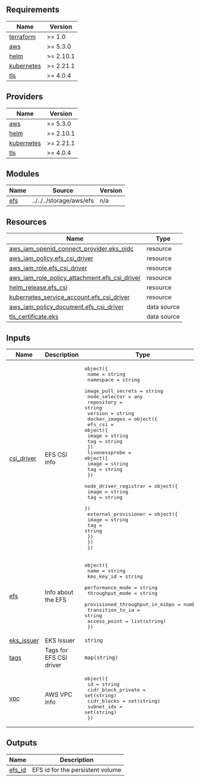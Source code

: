 <!-- BEGIN_TF_DOCS -->
## Requirements

| Name | Version |
|------|---------|
| <a name="requirement_terraform"></a> [terraform](#requirement\_terraform) | >= 1.0 |
| <a name="requirement_aws"></a> [aws](#requirement\_aws) | >= 5.3.0 |
| <a name="requirement_helm"></a> [helm](#requirement\_helm) | >= 2.10.1 |
| <a name="requirement_kubernetes"></a> [kubernetes](#requirement\_kubernetes) | >= 2.21.1 |
| <a name="requirement_tls"></a> [tls](#requirement\_tls) | >= 4.0.4 |

## Providers

| Name | Version |
|------|---------|
| <a name="provider_aws"></a> [aws](#provider\_aws) | >= 5.3.0 |
| <a name="provider_helm"></a> [helm](#provider\_helm) | >= 2.10.1 |
| <a name="provider_kubernetes"></a> [kubernetes](#provider\_kubernetes) | >= 2.21.1 |
| <a name="provider_tls"></a> [tls](#provider\_tls) | >= 4.0.4 |

## Modules

| Name | Source | Version |
|------|--------|---------|
| <a name="module_efs"></a> [efs](#module\_efs) | ../../../storage/aws/efs | n/a |

## Resources

| Name | Type |
|------|------|
| [aws_iam_openid_connect_provider.eks_oidc](https://registry.terraform.io/providers/hashicorp/aws/latest/docs/resources/iam_openid_connect_provider) | resource |
| [aws_iam_policy.efs_csi_driver](https://registry.terraform.io/providers/hashicorp/aws/latest/docs/resources/iam_policy) | resource |
| [aws_iam_role.efs_csi_driver](https://registry.terraform.io/providers/hashicorp/aws/latest/docs/resources/iam_role) | resource |
| [aws_iam_role_policy_attachment.efs_csi_driver](https://registry.terraform.io/providers/hashicorp/aws/latest/docs/resources/iam_role_policy_attachment) | resource |
| [helm_release.efs_csi](https://registry.terraform.io/providers/hashicorp/helm/latest/docs/resources/release) | resource |
| [kubernetes_service_account.efs_csi_driver](https://registry.terraform.io/providers/hashicorp/kubernetes/latest/docs/resources/service_account) | resource |
| [aws_iam_policy_document.efs_csi_driver](https://registry.terraform.io/providers/hashicorp/aws/latest/docs/data-sources/iam_policy_document) | data source |
| [tls_certificate.eks](https://registry.terraform.io/providers/hashicorp/tls/latest/docs/data-sources/certificate) | data source |

## Inputs

| Name | Description | Type | Default | Required |
|------|-------------|------|---------|:--------:|
| <a name="input_csi_driver"></a> [csi\_driver](#input\_csi\_driver) | EFS CSI info | <pre>object({<br>    name               = string<br>    namespace          = string<br>    image_pull_secrets = string<br>    node_selector      = any<br>    repository         = string<br>    version            = string<br>    docker_images = object({<br>      efs_csi = object({<br>        image = string<br>        tag   = string<br>      })<br>      livenessprobe = object({<br>        image = string<br>        tag   = string<br>      })<br>      node_driver_registrar = object({<br>        image = string<br>        tag   = string<br>      })<br>      external_provisioner = object({<br>        image = string<br>        tag   = string<br>      })<br>    })<br>  })</pre> | n/a | yes |
| <a name="input_efs"></a> [efs](#input\_efs) | Info about the EFS | <pre>object({<br>    name                            = string<br>    kms_key_id                      = string<br>    performance_mode                = string<br>    throughput_mode                 = string<br>    provisioned_throughput_in_mibps = number<br>    transition_to_ia                = string<br>    access_point                    = list(string)<br>  })</pre> | n/a | yes |
| <a name="input_eks_issuer"></a> [eks\_issuer](#input\_eks\_issuer) | EKS issuer | `string` | n/a | yes |
| <a name="input_tags"></a> [tags](#input\_tags) | Tags for EFS CSI driver | `map(string)` | n/a | yes |
| <a name="input_vpc"></a> [vpc](#input\_vpc) | AWS VPC info | <pre>object({<br>    id                 = string<br>    cidr_block_private = set(string)<br>    cidr_blocks        = set(string)<br>    subnet_ids         = set(string)<br>  })</pre> | n/a | yes |

## Outputs

| Name | Description |
|------|-------------|
| <a name="output_efs_id"></a> [efs\_id](#output\_efs\_id) | EFS id for the persistent volume |
<!-- END_TF_DOCS -->
